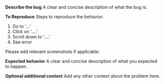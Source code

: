 **Describe the bug**
A clear and concise description of what the bug is.

**To Reproduce**
Steps to reproduce the behavior:
1. Go to '...'
2. Click on '....'
3. Scroll down to '....'
4. See error

Please add relevant screenshots if applicable.

**Expected behavior**
A clear and concise description of what you expected to happen.

**Optional additional context**
Add any other context about the problem here.
